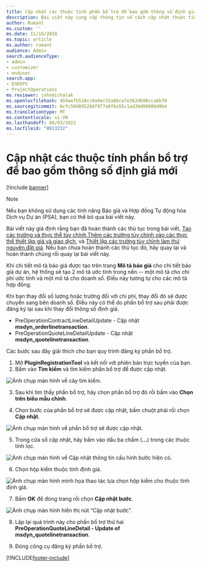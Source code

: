 ```yaml
---
title: Cập nhật các thuộc tính phần bổ trợ để bao gồm thông số định giá mới
description: Bài viết này cung cấp thông tin về cách cập nhật thuộc tính trình cắm cho các thứ nguyên đặt giá.
author: Rumant
ms.custom: ''
ms.date: 11/19/2018
ms.topic: article
ms.author: rumant
audience: Admin
search.audienceType:
- admin
- customizer
- enduser
search.app:
- D365PS
- ProjectOperations
ms.reviewer: johnmichalak
ms.openlocfilehash: 459aefb510cc9a9ec55a86ca7e362db98ccabb70
ms.sourcegitcommit: 6cfc50d89528df977a8f6a55c1ad39d99800d9b4
ms.translationtype: MT
ms.contentlocale: vi-VN
ms.lasthandoff: 06/03/2022
ms.locfileid: "8913232"
---
```

# <a name="update-plug-in-attributes-to-include-new-pricing-dimensions"></a>Cập nhật các thuộc tính phần bổ trợ để bao gồm thông số định giá mới

[!include [banner](../includes/psa-now-project-operations.md)]

> [!NOTE]
> Nếu bạn không sử dụng các tính năng Báo giá và Hợp đồng Tự động hóa Dịch vụ Dự án (PSA), bạn có thể bỏ qua bài viết này.

Bài viết này giả định rằng bạn đã hoàn thành các thủ tục trong bài viết, [Tạo các trường và thực thể tùy chỉnh](create-custom-fields-entities.md),[Thêm các trường tùy chỉnh vào các thực thể thiết lập giá và giao dịch](field-references.md), và [Thiết lập các trường tùy chỉnh làm thứ nguyên đặt giá](set-up-pricing-dimensions.md). Nếu bạn chưa hoàn thành các thủ tục đó, hãy quay lại và hoàn thành chúng rồi quay lại bài viết này.

Khi chi tiết mô tả báo giá được tạo trên trang **Mô tả báo giá** cho chi tiết báo giá dự án, hệ thống sẽ tạo 2 mô tả ước tính trong nền -- một mô tả cho chi phí ước tính và một mô tả cho doanh số. Điều này tương tự cho các mô tả hợp đồng.

Khi bạn thay đổi số lượng hoặc trường đối với chi phí, thay đổi đó sẽ được chuyển sang bên doanh số. Điều này có thể do phần bổ trợ sau phải được đăng ký lại sau khi thay đổi thông số định giá.

- PreOperationContractLineDetailUpdate - Cập nhật **msdyn_orderlinetransaction**.
- PreOperationQuoteLineDetailUpdate - Cập nhật **msdyn_quotelinetransaction**.

Các bước sau đây giải thích cho bạn quy trình đăng ký phần bổ trợ.

1. Mở **PluginRegistrationTool** và kết nối với phiên bản trực tuyến của bạn.
2. Bấm vào **Tìm kiếm** và tìm kiếm phần bổ trợ để được cập nhật.

 ![Ảnh chụp màn hình về cây tìm kiếm.](media/PRT-1.png)

3. Sau khi tìm thấy phần bổ trợ, hãy chọn phần bổ trợ đó rồi bấm vào **Chọn trên biểu mẫu chính**.

4. Chọn bước của phần bổ trợ sẽ được cập nhật, bấm chuột phải rồi chọn **Cập nhật**.

 ![Ảnh chụp màn hình về phần bổ trợ sẽ được cập nhật.](media/PRT-2.png)
 
5. Trong cửa sổ cập nhật, hãy bấm vào dấu ba chấm (**...**) trong các thuộc tính lọc.

 ![Ảnh chụp màn hình về Cập nhật thông tin cấu hình bước hiện có.](media/PRT-3.png)
 
6. Chọn hộp kiểm thuộc tính định giá.

 ![Ảnh chụp màn hình minh họa thao tác lựa chọn hộp kiểm cho thuộc tính định giá.](media/PRT-4.png)

7. Bấm **OK** để đóng trang rồi chọn **Cập nhật bước**.

 ![Ảnh chụp màn hình hiển thị nút “Cập nhật bước”.](media/PRT-5.png)
 
8. Lặp lại quá trình này cho phần bổ trợ thứ hai **PreOperationQuoteLineDetail - Update of msdyn_quotelinetransaction**.

9. Đóng công cụ đăng ký phần bổ trợ.



[!INCLUDE[footer-include](../includes/footer-banner.md)]

